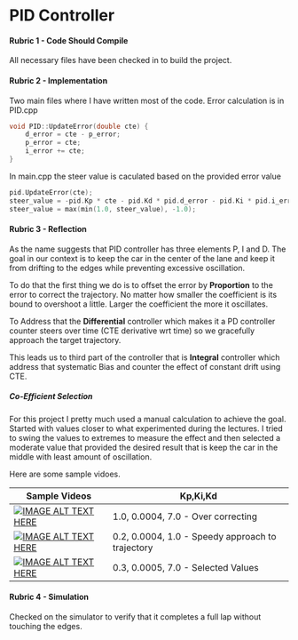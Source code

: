 # PID Controller

#### Rubric 1 - Code Should Compile
All necessary files have been checked in to build the project.

#### Rubric 2 - Implementation
Two main files where I have written most of the code. Error calculation is in PID.cpp 

```C++
void PID::UpdateError(double cte) {
	d_error = cte - p_error;
	p_error = cte;
	i_error += cte;
}
```

In main.cpp the steer value is caculated based on the provided error value

```C++
pid.UpdateError(cte);
steer_value = -pid.Kp * cte - pid.Kd * pid.d_error - pid.Ki * pid.i_error;
steer_value = max(min(1.0, steer_value), -1.0);
```

#### Rubric 3 - Reflection
As the name suggests that PID controller has three elements P, I and D. The goal in our context
is to keep the car in the center of the lane and keep it from drifting to the edges while preventing excessive oscillation.
 
To do that the first thing we do is to offset the error by **Proportion** to the error to correct the trajectory. No 
matter how smaller the coefficient is its bound to overshoot a little. Larger the coefficient the more it oscillates.
  
To Address that the **Differential** controller which makes it a PD controller counter steers over time (CTE derivative wrt time) 
so we gracefully approach the target trajectory. 

This leads us to third part of the controller that is **Integral** controller which address that systematic Bias and counter 
 the effect of constant drift using CTE.

  
##### Co-Efficient Selection

For this project I pretty much used a manual calculation to achieve the goal. Started with values closer to what experimented
during the lectures. I tried to swing the values to extremes to measure the effect and then selected a moderate value that 
provided the desired result that is keep the car in the middle with least amount of oscillation.

Here are some sample vidoes.


|Sample Videos|Kp,Ki,Kd|
| ------------- |-------------|
|[![IMAGE ALT TEXT HERE](http://img.youtube.com/vi/YOUTUBE_VIDEO_ID_HERE/0.jpg)](https://youtu.be/LQhpuLInvAk)|1.0, 0.0004, 7.0 - Over correcting|
|[![IMAGE ALT TEXT HERE](http://img.youtube.com/vi/YOUTUBE_VIDEO_ID_HERE/0.jpg)](https://youtu.be/f678RolrkSs)|0.2, 0.0004, 1.0 - Speedy approach to trajectory|
|[![IMAGE ALT TEXT HERE](http://img.youtube.com/vi/YOUTUBE_VIDEO_ID_HERE/0.jpg)](https://youtu.be/nBppfHs0wYk)|0.3, 0.0005, 7.0 - Selected Values|

 
#### Rubric 4 - Simulation
Checked on the simulator to verify that it completes a full lap without touching the edges. 